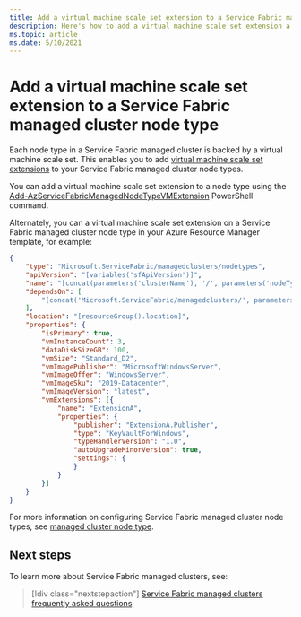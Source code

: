 ```yaml
---
title: Add a virtual machine scale set extension to a Service Fabric managed cluster node type
description: Here's how to add a virtual machine scale set extension a Service Fabric managed cluster node type
ms.topic: article
ms.date: 5/10/2021
---
```


# Add a virtual machine scale set extension to a Service Fabric managed cluster node type

Each node type in a Service Fabric managed cluster is backed by a virtual machine scale set. This enables you to add [virtual machine scale set extensions](../virtual-machines/extensions/overview.md) to your Service Fabric managed cluster node types.

You can add a virtual machine scale set extension to a node type using the [Add-AzServiceFabricManagedNodeTypeVMExtension](/powershell/module/az.servicefabric/add-azservicefabricmanagednodetypevmextension) PowerShell command.

Alternately, you can  a virtual machine scale set extension on a Service Fabric managed cluster node type in your Azure Resource Manager template, for example:

```json
{
    "type": "Microsoft.ServiceFabric/managedclusters/nodetypes",
    "apiVersion": "[variables('sfApiVersion')]",
    "name": "[concat(parameters('clusterName'), '/', parameters('nodeTypeName'))]",
    "dependsOn": [
        "[concat('Microsoft.ServiceFabric/managedclusters/', parameters('clusterName'))]"
    ],
    "location": "[resourceGroup().location]",
    "properties": {
        "isPrimary": true,
        "vmInstanceCount": 3,
        "dataDiskSizeGB": 100,
        "vmSize": "Standard_D2",
        "vmImagePublisher": "MicrosoftWindowsServer",
        "vmImageOffer": "WindowsServer",
        "vmImageSku": "2019-Datacenter",
        "vmImageVersion": "latest",
        "vmExtensions": [{
            "name": "ExtensionA",
            "properties": {
                "publisher": "ExtensionA.Publisher",
                "type": "KeyVaultForWindows",
                "typeHandlerVersion": "1.0",
                "autoUpgradeMinorVersion": true,
                "settings": {
                }
            }
        }]
    }
}
```

For more information on configuring Service Fabric managed cluster node types, see [managed cluster node type](/azure/templates/microsoft.servicefabric/2020-01-01-preview/managedclusters/nodetypes).

## Next steps

To learn more about Service Fabric managed clusters, see:

> [!div class="nextstepaction"]
> [Service Fabric managed clusters frequently asked questions](./faq-managed-cluster.md)
